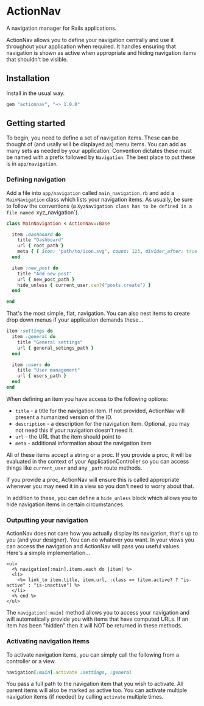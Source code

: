 # ActionNav

A navigation manager for Rails applications.

ActionNav allows you to define your navigation centrally and use it throughout your application when required. It handles ensuring that navigation is shown as active when appropriate and hiding navigation items that shouldn't be visible.

## Installation

Install in the usual way.

```ruby
gem "actionnav", "~> 1.0.0"
```

## Getting started

To begin, you need to define a set of navigation items. These can be thought of (and usally will be displayed as) menu items. You can add as many sets as needed by your application. Convention dictates these must be named with a prefix followed by `Navigation`. The best place to put these is in `app/navigation`.

### Defining navigation

Add a file into `app/navigation` called `main_navigation.rb` and add a `MainNavigation` class which lists your navigation items. As usually, be sure to follow the conventions (a `XyzNavigation class has to be defined in a file named `xyz_navigation`).

```ruby
class MainNavigation < ActionNav::Base

  item :dashboard do
    title "Dashboard"
    url { root_path }
    meta { { icon: 'path/to/icon.svg', count: 123, divider_after: true } }
  end

  item :new_post do
    title "Add new post"
    url { new_post_path }
    hide_unless { current_user.can?("posts.create") }
  end

end
```

That's the most simple, flat, navigation. You can also nest items to create drop down menus if your application demands these...

```ruby
item :settings do
  item :general do
    title "General settings"
    url { general_setings_path }
  end

  item :users do
    title "User management"
    url { users_path }
  end
end
```

When defining an item you have access to the following options:

* `title` - a title for the navigation item. If not provided, ActionNav will present a humanized version of the ID.
* `description` - a description for the navigation item. Optional, you may not need this if your navigation doesn't need it.
* `url` - the URL that the item should point to
* `meta` - additional information about the navigation item

All of these items accept a string or a proc. If you provide a proc, it will be evaluated in the context of your ApplicationController so you can access things like `current_user` and any `_path` route methods.

If you provide a proc, ActionNav will ensure this is called appropriate whenever you may need it in a view so you don't need to worry about that.

In addition to these, you can define a `hide_unless` block which allows you to hide navigation items in certain circumstances.

### Outputting your navigation

ActionNav does not care how you actually display its navigation, that's up to you (and your designer). You can do whatever you want. In your views you can access the navigation and ActionNav will pass you useful values. Here's a simple implementation...

```erb
<ul>
  <% navigation[:main].items.each do |item| %>
  <li>
    <%= link_to item.title, item.url, :class => (item.active? ? "is-active" : "is-inactive") %>
  </li>
  <% end %>
</ul>
```

The `navigation[:main]` method allows you to access your navigation and will automatically provide you with items that have computed URLs. If an item has been "hidden" then it will NOT be returned in these methods.

### Activating navigation items

To activate navigation items, you can simply call the following from a controller or a view.

```ruby
navigation[:main].activate :settings, :general
```

You pass a full path to the navigation item that you wish to activate. All parent items will also be marked as active too. You can activate multiple navigation items (if needed) by calling `activate` multiple times.
